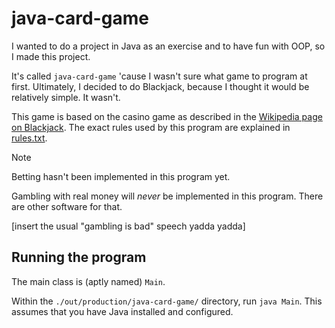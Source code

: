 # java-card-game

I wanted to do a project in Java as an exercise and to have fun with OOP, so I 
made this project.

It's called `java-card-game` 'cause I wasn't sure what game to program at first.
Ultimately, I decided to do Blackjack, because I thought it would be relatively
simple. It wasn't.

This game is based on the casino game as described in the [Wikipedia 
page on Blackjack](https://en.wikipedia.org/wiki/Blackjack). The exact rules
used by this program are explained in [rules.txt](./rules.txt).

> [!NOTE]
> 
> Betting hasn't been implemented in this program yet.
> 
> Gambling with real money will *never* be implemented in this program. There
> are other software for that.
> 
> \[insert the usual "gambling is bad" speech yadda yadda\]

## Running the program

The main class is (aptly named) `Main`.

Within the `./out/production/java-card-game/` directory, run `java Main`. This
assumes that you have Java installed and configured.